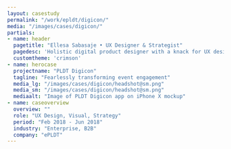 ```yaml
---
layout: casestudy
permalink: "/work/epldt/digicon/"
media: "/images/cases/digicon/"
partials:
- name: header
  pagetitle: "Ellesa Sabasaje • UX Designer & Strategist"
  pagedesc: 'Holistic digital product designer with a knack for UX design, UX strategy, UX research, prototyping and front-end development'
  customtheme: 'crimson'
- name: herocase
  projectname: "PLDT Digicon"
  tagline: "Fearlessly transforming event engagement"
  media_lg: "/images/cases/digicon/headshot@sm.png"
  media_sm: "/images/cases/digicon/headshot@sm.png"
  mediaalt: "Image of PLDT Digicon app on iPhone X mockup"
- name: caseoverview
  overview: ""
  role: "UX Design, Visual, Strategy"
  period: "Feb 2018 - Jun 2018"
  industry: "Enterprise, B2B"
  company: "ePLDT"
---
```

